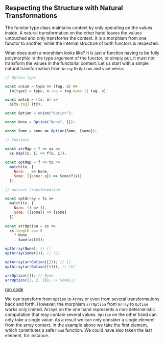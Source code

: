 ## Respecting the Structure with Natural Transformations

The functor type class maintains context by only operating on the values inside. A natural transformation on the other hand leaves the values untouched and only transforms the context. It is a morphism from one functor to another, while the internal structure of both functors is respected.

What does such a morphism looks like? It is just a function having to be fully polymorphic in the type argument of the functor, or simply put, it must not transform the values in the functorial context. Let us start with a simple natural transformation from `Array` to `Option` and vice versa:

```javascript
// Option type

const union = type => (tag, o) =>
  (o[type] = type, o.tag = tag.name || tag, o);

const match = (tx, o) =>
  o[tx.tag] (tx);

const Option = union("Option");

const None = Option("None", {});

const Some = some => Option(Some, {some});

// functors

const arrMap = f => xs =>
  xs.map((x, i) => f(x, i));
  
const optMap = f => tx =>
  match(tx, {
    None: _ => None,
    Some: ({some: x}) => Some(f(x))
  });
  
// natural transformation

const optArray = tx =>
  match(tx, {
    None: () => [],
    Some: ({some}) => [some]
  });
  
const arrOption = xs =>
  xs.length === 0
    ? None
    : Some(xs[0]);

optArray(None); // []
optArray(Some(5)); // [5]

optArray(arrOption([])); // []
optArray(arrOption([5])); // [5]

arrOption([]); // None
arrOption([1, 2, 3]); // Some(1)
```
[run code](https://repl.it/repls/ColdEdibleHandwritingrecognition)

We can transform from `Option` to `Array` or even from several transformations back and forth. However, the morphism `arrOption` from `Array` to `Option` works only limited. Arrays on the one hand represents a non-deterministic computation that may contain several values. `Option` on the other hand can only take a single value. As a result we can only consider a single element from the array context. In the example above we take the first element, which constitutes a safe `head` function. We could have also taken the last element, for instance.

